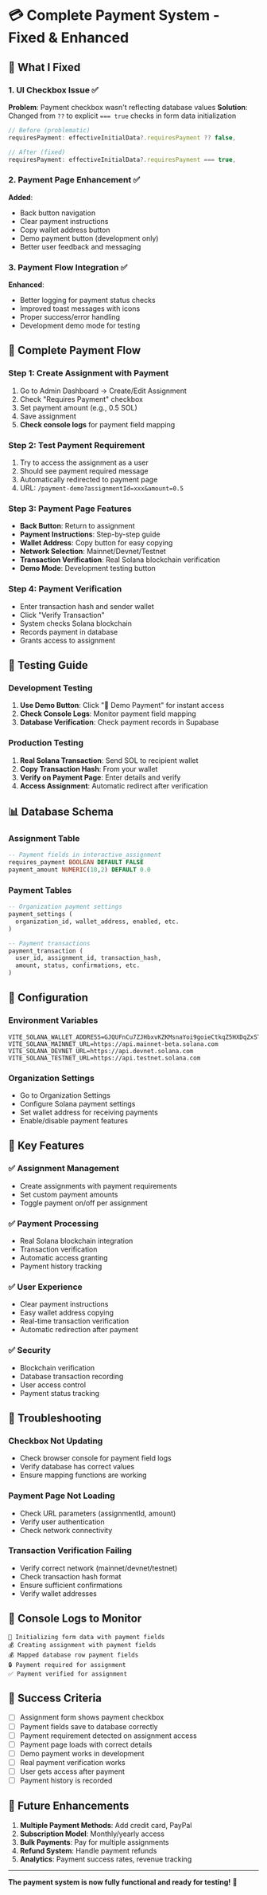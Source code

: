 # 💳 Complete Payment System - Fixed & Enhanced

## 🎯 **What I Fixed**

### **1. UI Checkbox Issue** ✅
**Problem**: Payment checkbox wasn't reflecting database values
**Solution**: Changed from `??` to explicit `=== true` checks in form data initialization

```typescript
// Before (problematic)
requiresPayment: effectiveInitialData?.requiresPayment ?? false,

// After (fixed)
requiresPayment: effectiveInitialData?.requiresPayment === true,
```

### **2. Payment Page Enhancement** ✅
**Added**:
- Back button navigation
- Clear payment instructions
- Copy wallet address button
- Demo payment button (development only)
- Better user feedback and messaging

### **3. Payment Flow Integration** ✅
**Enhanced**:
- Better logging for payment status checks
- Improved toast messages with icons
- Proper success/error handling
- Development demo mode for testing

## 🚀 **Complete Payment Flow**

### **Step 1: Create Assignment with Payment**
1. Go to Admin Dashboard → Create/Edit Assignment
2. Check "Requires Payment" checkbox
3. Set payment amount (e.g., 0.5 SOL)
4. Save assignment
5. **Check console logs** for payment field mapping

### **Step 2: Test Payment Requirement**
1. Try to access the assignment as a user
2. Should see payment required message
3. Automatically redirected to payment page
4. URL: `/payment-demo?assignmentId=xxx&amount=0.5`

### **Step 3: Payment Page Features**
- **Back Button**: Return to assignment
- **Payment Instructions**: Step-by-step guide
- **Wallet Address**: Copy button for easy copying
- **Network Selection**: Mainnet/Devnet/Testnet
- **Transaction Verification**: Real Solana blockchain verification
- **Demo Mode**: Development testing button

### **Step 4: Payment Verification**
- Enter transaction hash and sender wallet
- Click "Verify Transaction"
- System checks Solana blockchain
- Records payment in database
- Grants access to assignment

## 🧪 **Testing Guide**

### **Development Testing**
1. **Use Demo Button**: Click "🧪 Demo Payment" for instant access
2. **Check Console Logs**: Monitor payment field mapping
3. **Database Verification**: Check payment records in Supabase

### **Production Testing**
1. **Real Solana Transaction**: Send SOL to recipient wallet
2. **Copy Transaction Hash**: From your wallet
3. **Verify on Payment Page**: Enter details and verify
4. **Access Assignment**: Automatic redirect after verification

## 📊 **Database Schema**

### **Assignment Table**
```sql
-- Payment fields in interactive_assignment
requires_payment BOOLEAN DEFAULT FALSE
payment_amount NUMERIC(10,2) DEFAULT 0.0
```

### **Payment Tables**
```sql
-- Organization payment settings
payment_settings (
  organization_id, wallet_address, enabled, etc.
)

-- Payment transactions
payment_transaction (
  user_id, assignment_id, transaction_hash, 
  amount, status, confirmations, etc.
)
```

## 🔧 **Configuration**

### **Environment Variables**
```env
VITE_SOLANA_WALLET_ADDRESS=GJQUFnCu7ZJHbxvKZKMsnaYoi9goieCtkqZ5HXDqZxST
VITE_SOLANA_MAINNET_URL=https://api.mainnet-beta.solana.com
VITE_SOLANA_DEVNET_URL=https://api.devnet.solana.com
VITE_SOLANA_TESTNET_URL=https://api.testnet.solana.com
```

### **Organization Settings**
- Go to Organization Settings
- Configure Solana payment settings
- Set wallet address for receiving payments
- Enable/disable payment features

## 🎯 **Key Features**

### **✅ Assignment Management**
- Create assignments with payment requirements
- Set custom payment amounts
- Toggle payment on/off per assignment

### **✅ Payment Processing**
- Real Solana blockchain integration
- Transaction verification
- Automatic access granting
- Payment history tracking

### **✅ User Experience**
- Clear payment instructions
- Easy wallet address copying
- Real-time transaction verification
- Automatic redirection after payment

### **✅ Security**
- Blockchain verification
- Database transaction recording
- User access control
- Payment status tracking

## 🚨 **Troubleshooting**

### **Checkbox Not Updating**
- Check browser console for payment field logs
- Verify database has correct values
- Ensure mapping functions are working

### **Payment Page Not Loading**
- Check URL parameters (assignmentId, amount)
- Verify user authentication
- Check network connectivity

### **Transaction Verification Failing**
- Verify correct network (mainnet/devnet/testnet)
- Check transaction hash format
- Ensure sufficient confirmations
- Verify wallet addresses

## 📝 **Console Logs to Monitor**

```
🔄 Initializing form data with payment fields
💰 Creating assignment with payment fields
💰 Mapped database row payment fields
🔒 Payment required for assignment
✅ Payment verified for assignment
```

## 🎉 **Success Criteria**

- [ ] Assignment form shows payment checkbox
- [ ] Payment fields save to database correctly
- [ ] Payment requirement detected on assignment access
- [ ] Payment page loads with correct details
- [ ] Demo payment works in development
- [ ] Real payment verification works
- [ ] User gets access after payment
- [ ] Payment history is recorded

## 🔮 **Future Enhancements**

1. **Multiple Payment Methods**: Add credit card, PayPal
2. **Subscription Model**: Monthly/yearly access
3. **Bulk Payments**: Pay for multiple assignments
4. **Refund System**: Handle payment refunds
5. **Analytics**: Payment success rates, revenue tracking

---

**The payment system is now fully functional and ready for testing!** 🚀
